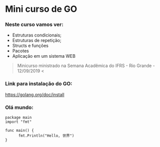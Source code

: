 # Mini curso de GO
### Neste curso vamos ver:
- Estruturas condicionais;
- Estruturas de repetição;
- Structs e funções
- Pacotes
- Aplicação em um sistema WEB

> Minicurso ministrado na Semana Acadêmica do IFRS - Rio Grande - 12/09/2019 <

### Link para instalação do GO:

https://golang.org/doc/install


### Olá mundo:

    package main
    import "fmt"

    func main() {
          fmt.Println("Hello, 世界")
    }
